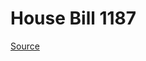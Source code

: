 # House Bill 1187

[Source](http://lawfilesext.leg.wa.gov/biennium/2023-24/Pdf/Bills/House%20Bills/1187.pdf)
